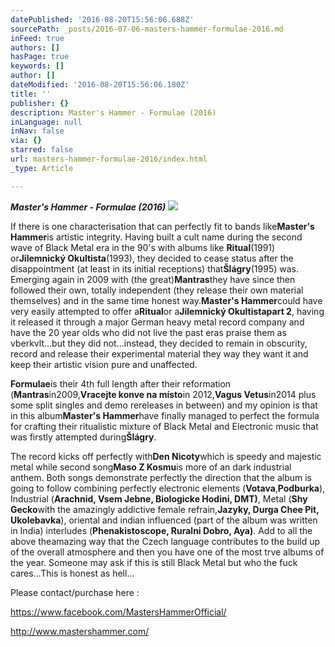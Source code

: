 ```yaml
---
datePublished: '2016-08-20T15:56:06.688Z'
sourcePath: _posts/2016-07-06-masters-hammer-formulae-2016.md
inFeed: true
authors: []
hasPage: true
keywords: []
author: []
dateModified: '2016-08-20T15:56:06.180Z'
title: ''
publisher: {}
description: Master's Hammer - Formulae (2016)
inLanguage: null
inNav: false
via: {}
starred: false
url: masters-hammer-formulae-2016/index.html
_type: Article

---
```

_**Master's Hammer - Formulae (2016)**_
![](https://the-grid-user-content.s3-us-west-2.amazonaws.com/083f0b9e-42e4-4c7e-8848-9f9a53878b52.jpg)

If there is one characterisation that can perfectly fit to bands like**Master's Hammer**is artistic integrity. Having built a cult name during the second wave of Black Metal era in the 90's with albums like **Ritual**(1991) or**Jilemnický Okultista**(1993), they decided to cease status after the disappointment (at least in its initial receptions) that**Šlágry**(1995) was. Emerging again in 2009 with (the great)**Mantras**they have since then followed their own, totally independent (they release their own material themselves) and in the same time honest way.**Master's Hammer**could have very easily attempted to offer a**Ritual**or a**Jilemnický Okultistapart 2**, having it released it through a major German heavy metal record company and have the 20 year olds who did not live the past eras praise them as vberkvlt...but they did not...instead, they decided to remain in obscurity, record and release their experimental material they way they want it and keep their artistic vision pure and unaffected.

**Formulae**is their 4th full length after their reformation (**Mantras**in2009,**Vracejte konve na místo**in 2012,**Vagus Vetus**in2014 plus some split singles and demo rereleases in between) and my opinion is that in this album**Master's Hammer**have finally managed to perfect the formula for crafting their ritualistic mixture of Black Metal and Electronic music that was firstly attempted during**Šlágry**.

The record kicks off perfectly with**Den Nicoty**which is speedy and majestic metal while second song**Maso Z Kosmu**is more of an dark industrial anthem. Both songs demonstrate perfectly the direction that the album is going to follow combining perfectly electronic elements (**Votava**,**Podburka**), Industrial (**Arachnid, Vsem Jebne, Biologicke Hodini, DMT)**, Metal (**Shy Gecko**with the amazingly addictive female refrain,**Jazyky, Durga Chee Pit, Ukolebavka**), oriental and indian influenced (part of the album was written in India) interludes (**Phenakistoscope, Ruralni Dobro, Aya)**. Add to all the above theamazing way that the Czech language contributes to the build up of the overall atmosphere and then you have one of the most trve albums of the year. Someone may ask if this is still Black Metal but who the fuck cares...This is honest as hell...

Please contact/purchase here :

https://www.facebook.com/MastersHammerOfficial/

http://www.mastershammer.com/
